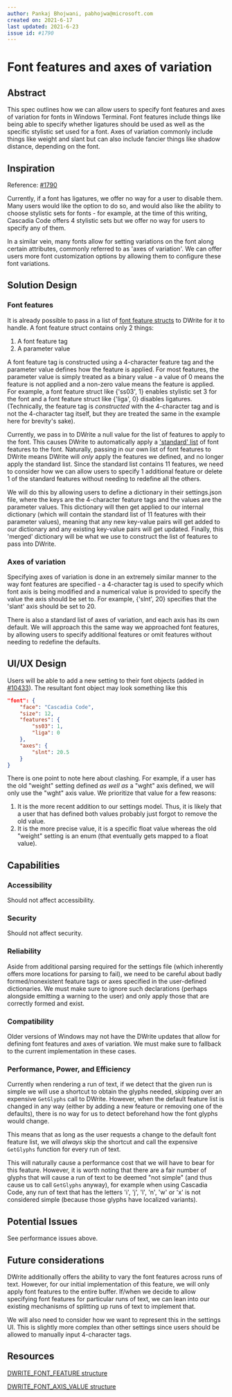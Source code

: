 ```yaml
---
author: Pankaj Bhojwani, pabhojwa@microsoft.com
created on: 2021-6-17
last updated: 2021-6-23
issue id: #1790
---
```


# Font features and axes of variation

## Abstract

This spec outlines how we can allow users to specify font features and axes of variation for fonts in Windows Terminal. Font features include things like being able to specify whether ligatures should be used as well as the specific stylistic set used for a font. Axes of variation commonly include things like weight and slant but can also include fancier things like shadow distance, depending on the font.

## Inspiration

Reference: [#1790](https://github.com/microsoft/terminal/issues/1790)

Currently, if a font has ligatures, we offer no way for a user to disable them. Many users would like the option to do so, and would also like the ability to choose stylistic sets for fonts - for example, at the time of this writing, Cascadia Code offers 4 stylistic sets but we offer no way for users to specify any of them.

In a similar vein, many fonts allow for setting variations on the font along certain attributes, commonly referred to as 'axes of variation'. We can offer users more font customization options by allowing them to configure these font variations.

## Solution Design

### Font features

It is already possible to pass in a list of [font feature structs](https://docs.microsoft.com/en-us/windows/win32/api/dwrite/ns-dwrite-dwrite_font_feature) to DWrite for it to handle. A font feature struct contains only 2 things: 

1. A font feature tag
2. A parameter value

A font feature tag is constructed using a 4-character feature tag and the parameter value defines how the feature is applied. For most features, the parameter value is simply treated as a binary value - a value of 0 means the feature is not applied and a non-zero value means the feature is applied. For example, a font feature struct like {'ss03', 1} enables stylistic set 3 for the font and a font feature struct like {'liga', 0} disables ligatures. (Technically, the feature tag is _constructed_ with the 4-character tag and is not the 4-character tag itself, but they are treated the same in the example here for brevity's sake).

Currently, we pass in to DWrite a null value for the list of features to apply to the font. This causes DWrite to automatically apply a ['standard' list](https://github.com/fdwr/TextLayoutSampler/blob/master/DrawableObject.ixx#L802) of font features to the font. Naturally, passing in our own list of font features to DWrite means DWrite will _only_ apply the features we defined, and no longer apply the standard list. Since the standard list contains 11 features, we need to consider how we can allow users to specify 1 additional feature or delete 1 of the standard features without needing to redefine all the others.

We will do this by allowing users to define a dictionary in their settings.json file, where the keys are the 4-character feature tags and the values are the parameter values. This dictionary will then get applied to our internal dictionary (which will contain the standard list of 11 features with their parameter values), meaning that any new key-value pairs will get added to our dictionary and any existing key-value pairs will get updated. Finally, this 'merged' dictionary will be what we use to construct the list of features to pass into DWrite.

### Axes of variation

Specifying axes of variation is done in an extremely similar manner to the way font features are specified - a 4-character tag is used to specify which font axis is being modified and a numerical value is provided to specify the value the axis should be set to. For example, {'slnt', 20} specifies that the 'slant' axis should be set to 20.

There is also a standard list of axes of variation, and each axis has its own default. We will approach this the same way we approached font features, by allowing users to specify additional features or omit features without needing to redefine the defaults.

## UI/UX Design

Users will be able to add a new setting to their font objects (added in [#10433](https://github.com/microsoft/terminal/pull/10433)). The resultant font object may look something like this

```json
"font": {
    "face": "Cascadia Code",
    "size": 12,
    "features": {
        "ss03": 1,
        "liga": 0
    },
    "axes": {
        "slnt": 20.5
    }
}
```
There is one point to note here about clashing. For example, if a user has the old "weight" setting defined _as well as_ a "wght" axis defined, we will only use the "wght" axis value. We prioritize that value for a few reasons:

1. It is the more recent addition to our settings model. Thus, it is likely that a user that has defined both values probably just forgot to remove the old value.
2. It is the more precise value, it is a specific float value whereas the old "weight" setting is an enum (that eventually gets mapped to a float value).

## Capabilities

### Accessibility

Should not affect accessibility.

### Security

Should not affect security.

### Reliability

Aside from additional parsing required for the settings file (which inherently offers more locations for parsing to fail), we need to be careful about badly formed/nonexistent feature tags or axes specified in the user-defined dictionaries. We must make sure to ignore such declarations (perhaps alongside emitting a warning to the user) and only apply those that are correctly formed and exist.

### Compatibility

Older versions of Windows may not have the DWrite updates that allow for defining font features and axes of variation. We must make sure to fallback to the current implementation in these cases.

### Performance, Power, and Efficiency

Currently when rendering a run of text, if we detect that the given run is simple we will use a shortcut to obtain the glyphs needed, skipping over an expensive `GetGlyphs` call to DWrite. However, when the default feature list is changed in any way (either by adding a new feature or removing one of the defaults), there is no way for us to detect beforehand how the font glyphs would change.

This means that as long as the user requests a change to the default font feature list, we will _always_ skip the shortcut and call the expensive `GetGlyphs` function for every run of text.

This will naturally cause a performance cost that we will have to bear for this feature. However, it is worth noting that there are a fair number of glyphs that will cause a run of text to be deemed "not simple" (and thus cause us to call `GetGlyphs` anyway), for example when using Cascadia Code, any run of text that has the letters 'i', 'j', 'l', 'n', 'w' or 'x' is not considered simple (because those glyphs have localized variants).

## Potential Issues

See performance issues above.

## Future considerations

DWrite additionally offers the ability to vary the font features across runs of text. However, for our initial implementation of this feature, we will only apply font features to the entire buffer. If/when we decide to allow specifying font features for particular runs of text, we can lean into our existing mechanisms of splitting up runs of text to implement that.

We will also need to consider how we want to represent this in the settings UI. This is slightly more complex than other settings since users should be allowed to manually input 4-character tags.

## Resources

[DWRITE_FONT_FEATURE structure](https://docs.microsoft.com/en-us/windows/win32/api/dwrite/ns-dwrite-dwrite_font_feature)

[DWRITE_FONT_AXIS_VALUE structure](https://docs.microsoft.com/en-us/windows/win32/api/dwrite_3/ns-dwrite_3-dwrite_font_axis_value)